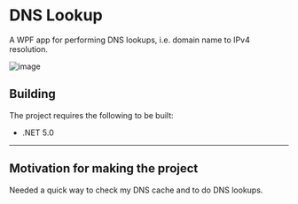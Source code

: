 # DNS Lookup

A WPF app for performing DNS lookups, i.e. domain name to IPv4 resolution.

![image](https://user-images.githubusercontent.com/23142144/141533022-616361f6-d85f-437a-b622-b3366e132299.png)

## Building

The project requires the following to be built:
- .NET 5.0

---

## Motivation for making the project

Needed a quick way to check my DNS cache and to do DNS lookups.
